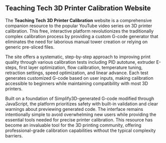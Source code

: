 ## Teaching Tech 3D Printer Calibration Website

The **Teaching Tech 3D Printer Calibration** website is a comprehensive companion resource to the popular YouTube video series on 3D printer calibration. This free, interactive platform revolutionizes the traditionally complex calibration process by providing a custom G-code generator that eliminates the need for laborious manual tower creation or relying on generic pre-sliced files.

The site offers a systematic, step-by-step approach to improving print quality through various calibration tests including PID autotune, extruder E-steps, first layer optimization, flow calibration, temperature tuning, retraction settings, speed optimization, and linear advance. Each test generates customized G-code based on user inputs, making calibration accessible to beginners while maintaining compatibility with most 3D printers.

Built on a foundation of Simplify3D-generated G-code modified through JavaScript, the platform prioritizes safety with built-in validation and clear warnings about previewing generated code. The interface remains intentionally simple to avoid overwhelming new users while providing the essential tools needed for precise printer calibration. This resource has become an invaluable tool for the 3D printing community, offering professional-grade calibration capabilities without the typical complexity barriers.